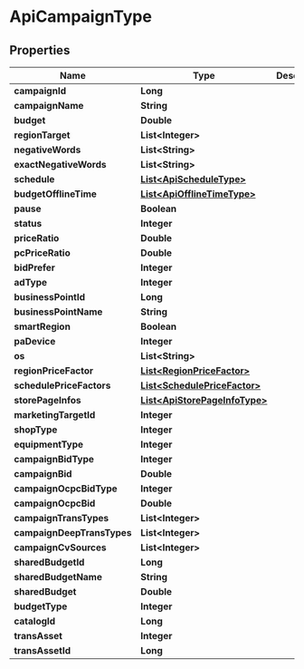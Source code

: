 

# ApiCampaignType


## Properties

Name | Type | Description | Notes
------------ | ------------- | ------------- | -------------
**campaignId** | **Long** |  |  [optional]
**campaignName** | **String** |  |  [optional]
**budget** | **Double** |  |  [optional]
**regionTarget** | **List&lt;Integer&gt;** |  |  [optional]
**negativeWords** | **List&lt;String&gt;** |  |  [optional]
**exactNegativeWords** | **List&lt;String&gt;** |  |  [optional]
**schedule** | [**List&lt;ApiScheduleType&gt;**](ApiScheduleType.md) |  |  [optional]
**budgetOfflineTime** | [**List&lt;ApiOfflineTimeType&gt;**](ApiOfflineTimeType.md) |  |  [optional]
**pause** | **Boolean** |  |  [optional]
**status** | **Integer** |  |  [optional]
**priceRatio** | **Double** |  |  [optional]
**pcPriceRatio** | **Double** |  |  [optional]
**bidPrefer** | **Integer** |  |  [optional]
**adType** | **Integer** |  |  [optional]
**businessPointId** | **Long** |  |  [optional]
**businessPointName** | **String** |  |  [optional]
**smartRegion** | **Boolean** |  |  [optional]
**paDevice** | **Integer** |  |  [optional]
**os** | **List&lt;String&gt;** |  |  [optional]
**regionPriceFactor** | [**List&lt;RegionPriceFactor&gt;**](RegionPriceFactor.md) |  |  [optional]
**schedulePriceFactors** | [**List&lt;SchedulePriceFactor&gt;**](SchedulePriceFactor.md) |  |  [optional]
**storePageInfos** | [**List&lt;ApiStorePageInfoType&gt;**](ApiStorePageInfoType.md) |  |  [optional]
**marketingTargetId** | **Integer** |  |  [optional]
**shopType** | **Integer** |  |  [optional]
**equipmentType** | **Integer** |  |  [optional]
**campaignBidType** | **Integer** |  |  [optional]
**campaignBid** | **Double** |  |  [optional]
**campaignOcpcBidType** | **Integer** |  |  [optional]
**campaignOcpcBid** | **Double** |  |  [optional]
**campaignTransTypes** | **List&lt;Integer&gt;** |  |  [optional]
**campaignDeepTransTypes** | **List&lt;Integer&gt;** |  |  [optional]
**campaignCvSources** | **List&lt;Integer&gt;** |  |  [optional]
**sharedBudgetId** | **Long** |  |  [optional]
**sharedBudgetName** | **String** |  |  [optional]
**sharedBudget** | **Double** |  |  [optional]
**budgetType** | **Integer** |  |  [optional]
**catalogId** | **Long** |  |  [optional]
**transAsset** | **Integer** |  |  [optional]
**transAssetId** | **Long** |  |  [optional]



